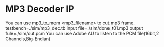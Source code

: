 # MP3 Decoder IP
You can use mp3_to_mem <mp3_filename> to cut mp3 frame.
testbench=./sim/mp3_dec.tb
input file=./sim/done_t01.mp3
output fule=./sim/out.pcm
You can use Adobe AU to listen to the PCM file(16bit,2 Channels,Big-Endian)
